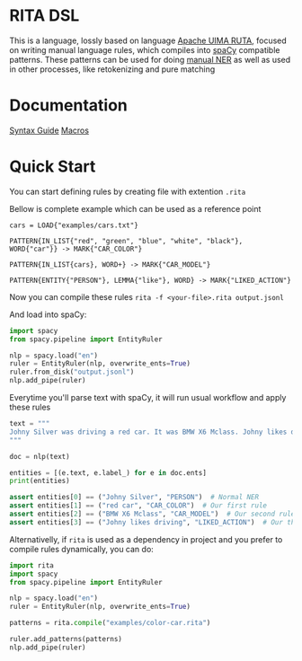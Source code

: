 # RITA DSL

This is a language, lossly based on language [Apache UIMA RUTA](https://uima.apache.org/ruta.html), focused on writing manual language rules, which compiles into [spaCy](https://github.com/explosion/spaCy) compatible patterns. These patterns can be used for doing [manual NER](https://spacy.io/api/entityruler) as well as used in other processes, like retokenizing and pure matching

# Documentation

[Syntax Guide](docs/syntax.md)
[Macros](docs/macros.md)

# Quick Start
You can start defining rules by creating file with extention `.rita`

Bellow is complete example which can be used as a reference point

```
cars = LOAD{"examples/cars.txt"}

PATTERN{IN_LIST{"red", "green", "blue", "white", "black"}, WORD{"car"}} -> MARK{"CAR_COLOR"}

PATTERN{IN_LIST{cars}, WORD+} -> MARK{"CAR_MODEL"}

PATTERN{ENTITY{"PERSON"}, LEMMA{"like"}, WORD} -> MARK{"LIKED_ACTION"}
```

Now you can compile these rules `rita -f <your-file>.rita output.jsonl`

And load into spaCy:

```python
import spacy
from spacy.pipeline import EntityRuler

nlp = spacy.load("en")
ruler = EntityRuler(nlp, overwrite_ents=True)
ruler.from_disk("output.jsonl")
nlp.add_pipe(ruler)
```

Everytime you'll parse text with spaCy, it will run usual workflow and apply these rules

```python
text = """
Johny Silver was driving a red car. It was BMW X6 Mclass. Johny likes driving it very much.
"""

doc = nlp(text)

entities = [(e.text, e.label_) for e in doc.ents]
print(entities)

assert entities[0] == ("Johny Silver", "PERSON")  # Normal NER
assert entities[1] == ("red car", "CAR_COLOR")  # Our first rule
assert entities[2] == ("BMW X6 Mclass", "CAR_MODEL")  # Our second rule
assert entities[3] == ("Johny likes driving", "LIKED_ACTION")  # Our third rule
```

Alternativelly, if `rita` is used as a dependency in project and you prefer to compile rules dynamically, you can do:

```python
import rita
import spacy
from spacy.pipeline import EntityRuler

nlp = spacy.load("en")
ruler = EntityRuler(nlp, overwrite_ents=True)

patterns = rita.compile("examples/color-car.rita")

ruler.add_patterns(patterns)
nlp.add_pipe(ruler)
```
